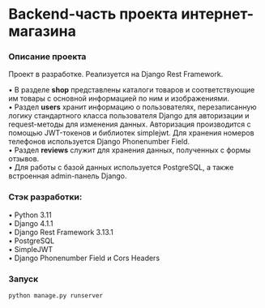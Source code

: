 # Backend-часть проекта интернет-магазина

### Описание проекта 

Проект в разработке. Реализуется на Django Rest Framework.  
  
• В разделе **shop** представлены каталоги товаров и соответствующие им товары с основной информацией по ним и изображениями.  
• Раздел **users** хранит информацию о пользователях, перезаписанную логику стандартного класса пользователя Django для авторизации и request-методы для изменения данных. Авторизация производится с помощью JWT-токенов и библиотек simplejwt. Для хранения номеров телефонов используется Django Phonenumber Field.  
• Раздел **reviews** служит для хранения данных, полученных с формы отзывов.  
• Для работы с базой данных используется PostgreSQL, а также встроенная admin-панель Django. 

### Стэк разработки:

• Python 3.11  
• Django 4.1.1  
• Django Rest Framework 3.13.1  
• PostgreSQL  
• SimpleJWT  
• Django Phonenumber Field и Cors Headers  

### Запуск

```python
python manage.py runserver
```
